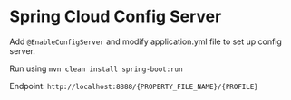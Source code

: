 # Spring Cloud Config Server

Add `@EnableConfigServer` and modify application.yml file to set up config server.

Run using `mvn clean install spring-boot:run` 

Endpoint: `http://localhost:8888/{PROPERTY_FILE_NAME}/{PROFILE}`
